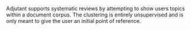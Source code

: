 Adjutant supports systematic reviews by attempting to show users topics within a document corpus. The clustering is entirely unsupervised and is only meant to give the user an initial point of reference.